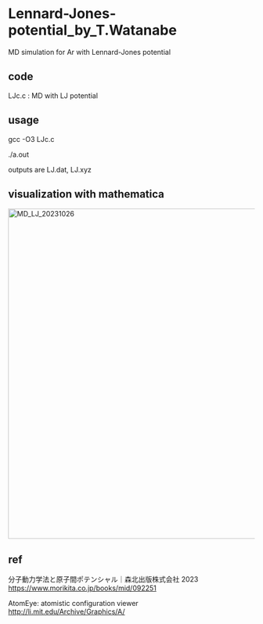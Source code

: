 # Lennard-Jones-potential_by_T.Watanabe
MD simulation for Ar with Lennard-Jones potential

## code
LJc.c : MD with LJ potential

## usage
gcc -O3 LJc.c

./a.out

outputs are LJ.dat, LJ.xyz

## visualization with mathematica

<img width="674" alt="MD_LJ_20231026" src="https://github.com/chibaf/Lennard-Jones_potential_by_T.Watanabe/assets/1296728/70b5c9bb-7268-4ef7-97da-13d90b678e70">


## ref
分子動力学法と原子間ポテンシャル｜森北出版株式会社 2023 
https://www.morikita.co.jp/books/mid/092251

AtomEye: atomistic configuration viewer http://li.mit.edu/Archive/Graphics/A/

